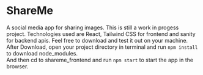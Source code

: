 # ShareMe
A social media app for sharing images.
This is still a work in progess project.
Technologies used are React, Tailwind CSS for frontend and sanity for backend apis.
Feel free to download and test it out on your machine. <br />
After Download, open your project directory in terminal and run `npm install` to download node_modules. <br />
And then cd to shareme_frontend and run `npm start` to start the app in the browser.
